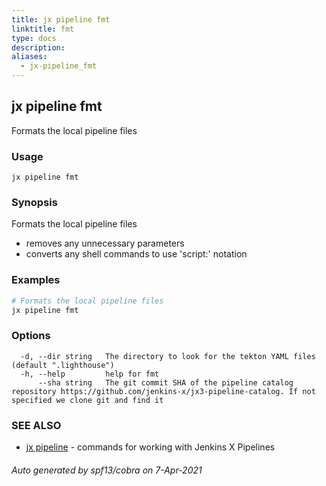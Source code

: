 ```yaml
---
title: jx pipeline fmt
linktitle: fmt
type: docs
description: 
aliases:
  - jx-pipeline_fmt
---
```


## jx pipeline fmt

Formats the local pipeline files

### Usage

```
jx pipeline fmt
```

### Synopsis

Formats the local pipeline files 

  * removes any unnecessary parameters  
  * converts any shell commands to use 'script:' notation

### Examples

  ```bash
  # Formats the local pipeline files
  jx pipeline fmt

  ```
### Options

```
  -d, --dir string   The directory to look for the tekton YAML files (default ".lighthouse")
  -h, --help         help for fmt
      --sha string   The git commit SHA of the pipeline catalog repository https://github.com/jenkins-x/jx3-pipeline-catalog. If not specified we clone git and find it
```

### SEE ALSO

* [jx pipeline](..)	 - commands for working with Jenkins X Pipelines

###### Auto generated by spf13/cobra on 7-Apr-2021
